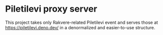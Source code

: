 # Piletilevi proxy server  

This project takes only Rakvere-related Piletilevi event and serves those at https://piletilevi.deno.dev/ in a denormalized and easier-to-use structure.
